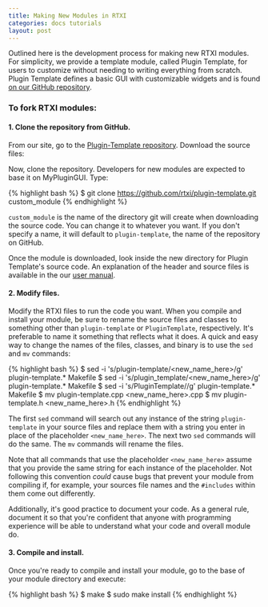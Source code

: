 ```yaml
---
title: Making New Modules in RTXI
categories: docs tutorials
layout: post
---
```


Outlined here is the development process for making new RTXI modules. For
simplicity, we provide a template module, called Plugin Template, for users to
customize without needing to writing everything from scratch. Plugin Template
defines a basic GUI with customizable widgets and is found [on our GitHub
repository](https://github.com/rtxi/plugin-template).   


### To fork RTXI modules:  

#### 1. Clone the repository from GitHub.   
From our site, go to the [Plugin-Template
repository](https://github.com/rtxi/plugin-template). Download the source
files:  

Now, clone the repository. Developers for new modules are expected to base it
on MyPluginGUI. Type:  

{% highlight bash %}
$ git clone https://github.com/rtxi/plugin-template.git custom_module
{% endhighlight %}

`custom_module` is the name of the directory git will create when downloading
the source code. You can change it to whatever you want. If you don't specify a
name, it will default to `plugin-template`, the name of the repository on
GitHub.  

Once the module is downloaded, look inside the new directory for Plugin
Template's source code. An explanation of the header and source files is
available in the our [user
manual](http://rtxi.org/docs/manual/#customizing_gui).  

#### 2. Modify files.  
Modify the RTXI files to run the code you want. When you compile and install
your module, be sure to rename the source files and classes to something other
than `plugin-template` or `PluginTemplate`, respectively. It's preferable to
name it  something that reflects what it does. A quick and easy way to change
the names of the files, classes, and binary is to use the `sed` and `mv`
commands:  

{% highlight bash %}
$ sed -i 's/plugin-template/<new_name_here>/g' plugin-template.* Makefile 
$ sed -i 's/plugin_template/<new_name_here>/g' plugin-template.* Makefile
$ sed -i 's/PluginTemplate/<NewNameHere>/g' plugin-template.* Makefile
$ mv plugin-template.cpp <new_name_here>.cpp
$ mv plugin-template.h <new_name_here>.h
{% endhighlight %}

The first `sed` command will search out any instance of the string
`plugin-template` in your source files and replace them with a string you enter
in place of the placeholder `<new_name_here>`. The next two `sed` commands will
do the same. The `mv` commands will rename the files.  

Note that all commands that use the placeholder `<new_name_here>` assume that
you provide the same string for each instance of the placeholder. Not following
this convention *could* cause bugs that prevent your module from compiling if,
for example, your sources file names and the `#includes` within them come out
  differently.  

Additionally, it's good practice to document your code. As a general rule,
document it so that you're confident that anyone with programming experience
will be able to understand what your code and overall module do.  

#### 3. Compile and install. 

Once you're ready to compile and install your module, go to the base of your
module directory and execute:  

{% highlight bash %}
$ make 
$ sudo make install 
{% endhighlight %}
